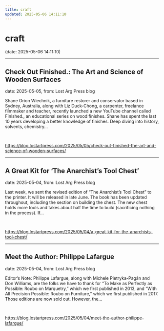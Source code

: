 ```yaml
---
title: craft
updated: 2025-05-06 14:11:10
---
```


# craft

(date: 2025-05-06 14:11:10)

---

## Check Out Finished.: The Art and Science of Wooden Surfaces

date: 2025-05-05, from: Lost Arg Press blog

Shane Orion Wiechnik, a furniture restorer and conservator based in Sydney, Australia, along with Liz Duck-Chong, a carpenter, freelance filmmaker and teacher, recently launched a new YouTube channel called Finished., an educational series on wood finishes. Shane has spent the last 10 years developing a better knowledge of finishes. Deep diving into history, solvents, chemistry... 

<br> 

<https://blog.lostartpress.com/2025/05/05/check-out-finished-the-art-and-science-of-wooden-surfaces/>

---

## A Great Kit for ‘The Anarchist’s Tool Chest’

date: 2025-05-04, from: Lost Arg Press blog

Last week, we sent the revised edition of “The Anarchist’s Tool Chest” to the printer. It will be released in late June. The book has been updated throughout, including the section on building the chest. The new chest holds more tools and takes about half the time to build (sacrificing nothing in the process). If... 

<br> 

<https://blog.lostartpress.com/2025/05/04/a-great-kit-for-the-anarchists-tool-chest/>

---

## Meet the Author: Philippe Lafargue

date: 2025-05-04, from: Lost Arg Press blog

Editor’s Note: Philippe Lafargue, along with Michele Pietryka-Pagán&#160;and Don Williams, are the folks we have to thank for “To Make as Perfectly as Possible: Roubo on Marquetry,” which we first published in 2013, and “With All Precision Possible: Roubo on Furniture,” which we first published in 2017. Those editions are now sold out. However, the... 

<br> 

<https://blog.lostartpress.com/2025/05/04/meet-the-author-philippe-lafargue/>

